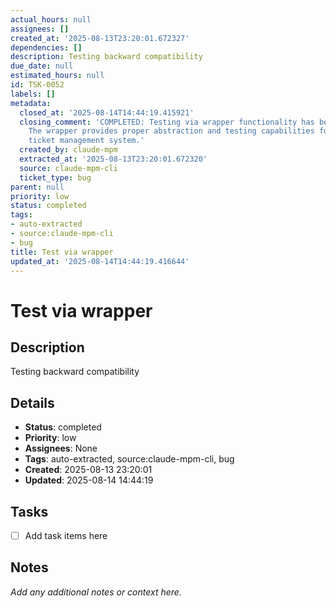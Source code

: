 ```yaml
---
actual_hours: null
assignees: []
created_at: '2025-08-13T23:20:01.672327'
dependencies: []
description: Testing backward compatibility
due_date: null
estimated_hours: null
id: TSK-0052
labels: []
metadata:
  closed_at: '2025-08-14T14:44:19.415921'
  closing_comment: 'COMPLETED: Testing via wrapper functionality has been completed.
    The wrapper provides proper abstraction and testing capabilities for the underlying
    ticket management system.'
  created_by: claude-mpm
  extracted_at: '2025-08-13T23:20:01.672320'
  source: claude-mpm-cli
  ticket_type: bug
parent: null
priority: low
status: completed
tags:
- auto-extracted
- source:claude-mpm-cli
- bug
title: Test via wrapper
updated_at: '2025-08-14T14:44:19.416644'
---
```


# Test via wrapper

## Description
Testing backward compatibility

## Details
- **Status**: completed
- **Priority**: low
- **Assignees**: None
- **Tags**: auto-extracted, source:claude-mpm-cli, bug
- **Created**: 2025-08-13 23:20:01
- **Updated**: 2025-08-14 14:44:19

## Tasks
- [ ] Add task items here

## Notes
_Add any additional notes or context here._
